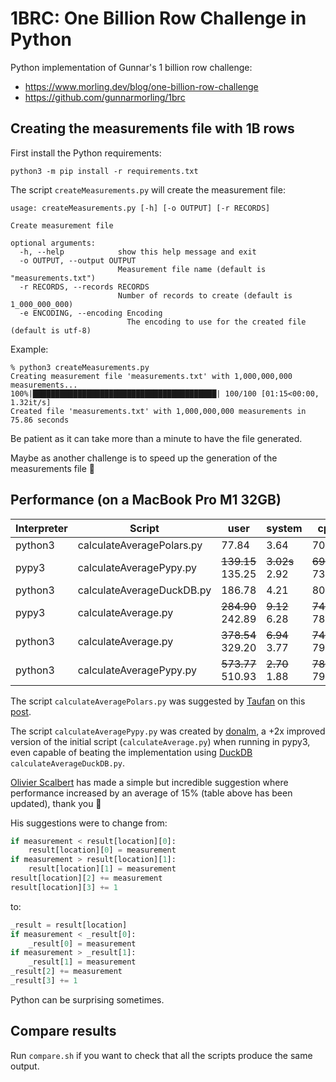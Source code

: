 # 1BRC: One Billion Row Challenge in Python

Python implementation of Gunnar's 1 billion row challenge:
- https://www.morling.dev/blog/one-billion-row-challenge
- https://github.com/gunnarmorling/1brc

## Creating the measurements file with 1B rows

First install the Python requirements:
```shell
python3 -m pip install -r requirements.txt
```

The script `createMeasurements.py` will create the measurement file:
```
usage: createMeasurements.py [-h] [-o OUTPUT] [-r RECORDS]

Create measurement file

optional arguments:
  -h, --help            show this help message and exit
  -o OUTPUT, --output OUTPUT
                        Measurement file name (default is "measurements.txt")
  -r RECORDS, --records RECORDS
                        Number of records to create (default is 1_000_000_000)
  -e ENCODING, --encoding Encoding
                          The encoding to use for the created file (default is utf-8)
```

Example:
```
% python3 createMeasurements.py
Creating measurement file 'measurements.txt' with 1,000,000,000 measurements...
100%|█████████████████████████████████████████| 100/100 [01:15<00:00,  1.32it/s]
Created file 'measurements.txt' with 1,000,000,000 measurements in 75.86 seconds
```

Be patient as it can take more than a minute to have the file generated.

Maybe as another challenge is to speed up the generation of the measurements file :slightly_smiling_face:

## Performance (on a MacBook Pro M1 32GB)
| Interpreter | Script | user | system | cpu | total |
| ----------- | ------ | ---- | ------ | --- | ----- |
| python3 | calculateAveragePolars.py | 77.84 | 3.64 | 703% | 11.585 |
| pypy3 | calculateAveragePypy.py | ~~139.15~~<br>135.25 | ~~3.02s~~<br>2.92 | ~~699%~~<br>735% | ~~20.323~~<br>18.782 |
| python3 | calculateAverageDuckDB.py | 186.78 | 4.21 | 806% | 23.673 |
| pypy3 | calculateAverage.py | ~~284.90~~<br>242.89 | ~~9.12~~<br>6.28 | ~~749%~~<br>780% | ~~39.236~~<br>31.926 |
| python3 | calculateAverage.py | ~~378.54~~<br>329.20 | ~~6.94~~<br>3.77 | ~~747%~~<br>793% | ~~51.544~~<br>41.941 |
| python3 | calculateAveragePypy.py | ~~573.77~~<br>510.93 | ~~2.70~~<br>1.88 | ~~787%~~<br>793% | ~~73.170~~<br>64.660 |

The script `calculateAveragePolars.py` was suggested by [Taufan](https://github.com/mtaufanr) on this [post](https://github.com/gunnarmorling/1brc/discussions/62#discussioncomment-8026402).

The script `calculateAveragePypy.py` was created by [donalm](https://github.com/donalm), a +2x improved version of the initial script (`calculateAverage.py`) when running in pypy3, even capable of beating the implementation using [DuckDB](https://duckdb.org/) `calculateAverageDuckDB.py`.

[Olivier Scalbert](https://github.com/oscalbert) has made a simple but incredible suggestion where performance increased by an average of 15% (table above has been updated), thank you :slightly_smiling_face:

His suggestions were to change from:
```python
if measurement < result[location][0]:
    result[location][0] = measurement
if measurement > result[location][1]:
    result[location][1] = measurement
result[location][2] += measurement
result[location][3] += 1
```

to:
```python
_result = result[location]
if measurement < _result[0]:
    _result[0] = measurement
if measurement > _result[1]:
    _result[1] = measurement
_result[2] += measurement
_result[3] += 1
```

Python can be surprising sometimes.

## Compare results

Run `compare.sh` if you want to check that all the scripts produce the same output.
